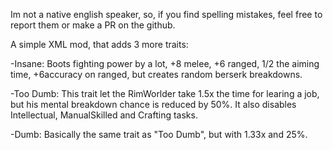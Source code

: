 Im not a native english speaker, so, if you find spelling mistakes, feel free to report them or make a PR on the github.

A simple XML mod, that adds 3 more traits:

-Insane:
Boots fighting power by a lot, +8 melee, +6 ranged, 1/2 the aiming time, +6accuracy on ranged, but creates random berserk breakdowns.

-Too Dumb:
This trait let the RimWorlder take 1.5x the time for learing a job, but his mental breakdown chance is reduced by 50%. It also disables Intellectual, ManualSkilled and Crafting tasks.

-Dumb:
Basically the same trait as "Too Dumb", but with 1.33x and 25%.
